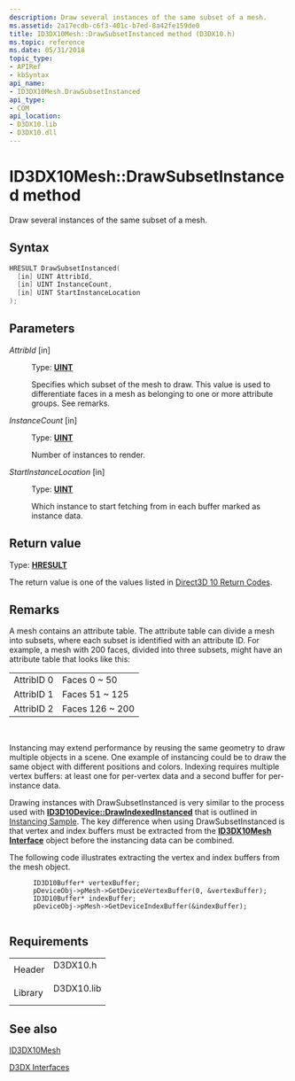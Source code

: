 ```yaml
---
description: Draw several instances of the same subset of a mesh.
ms.assetid: 2a17ecdb-c6f3-401c-b7ed-8a42fe159de0
title: ID3DX10Mesh::DrawSubsetInstanced method (D3DX10.h)
ms.topic: reference
ms.date: 05/31/2018
topic_type: 
- APIRef
- kbSyntax
api_name: 
- ID3DX10Mesh.DrawSubsetInstanced
api_type: 
- COM
api_location: 
- D3DX10.lib
- D3DX10.dll
---
```


# ID3DX10Mesh::DrawSubsetInstanced method

Draw several instances of the same subset of a mesh.

## Syntax


```C++
HRESULT DrawSubsetInstanced(
  [in] UINT AttribId,
  [in] UINT InstanceCount,
  [in] UINT StartInstanceLocation
);
```



## Parameters

<dl> <dt>

*AttribId* \[in\]
</dt> <dd>

Type: **[**UINT**](../winprog/windows-data-types.md)**

Specifies which subset of the mesh to draw. This value is used to differentiate faces in a mesh as belonging to one or more attribute groups. See remarks.

</dd> <dt>

*InstanceCount* \[in\]
</dt> <dd>

Type: **[**UINT**](../winprog/windows-data-types.md)**

Number of instances to render.

</dd> <dt>

*StartInstanceLocation* \[in\]
</dt> <dd>

Type: **[**UINT**](../winprog/windows-data-types.md)**

Which instance to start fetching from in each buffer marked as instance data.

</dd> </dl>

## Return value

Type: **[**HRESULT**](https://msdn.microsoft.com/library/Bb401631(v=MSDN.10).aspx)**

The return value is one of the values listed in [Direct3D 10 Return Codes](d3d10-graphics-reference-returnvalues.md).

## Remarks

A mesh contains an attribute table. The attribute table can divide a mesh into subsets, where each subset is identified with an attribute ID. For example, a mesh with 200 faces, divided into three subsets, might have an attribute table that looks like this:



|            |                 |
|------------|-----------------|
| AttribID 0 | Faces 0 ~ 50    |
| AttribID 1 | Faces 51 ~ 125  |
| AttribID 2 | Faces 126 ~ 200 |



 

Instancing may extend performance by reusing the same geometry to draw multiple objects in a scene. One example of instancing could be to draw the same object with different positions and colors. Indexing requires multiple vertex buffers: at least one for per-vertex data and a second buffer for per-instance data.

Drawing instances with DrawSubsetInstanced is very similar to the process used with [**ID3D10Device::DrawIndexedInstanced**](/windows/desktop/api/D3D10/nf-d3d10-id3d10device-drawindexedinstanced) that is outlined in [Instancing Sample](https://msdn.microsoft.com/library/Ee418269(v=VS.85).aspx). The key difference when using DrawSubsetInstanced is that vertex and index buffers must be extracted from the [**ID3DX10Mesh Interface**](id3dx10mesh.md) object before the instancing data can be combined.

The following code illustrates extracting the vertex and index buffers from the mesh object.


```
      ID3D10Buffer* vertexBuffer;
      pDeviceObj->pMesh->GetDeviceVertexBuffer(0, &vertexBuffer);
      ID3D10Buffer* indexBuffer;
      pDeviceObj->pMesh->GetDeviceIndexBuffer(&indexBuffer);
      
```



## Requirements



|                    |                                                                                       |
|--------------------|---------------------------------------------------------------------------------------|
| Header<br/>  | <dl> <dt>D3DX10.h</dt> </dl>   |
| Library<br/> | <dl> <dt>D3DX10.lib</dt> </dl> |



## See also

<dl> <dt>

[ID3DX10Mesh](id3dx10mesh.md)
</dt> <dt>

[D3DX Interfaces](d3d10-graphics-reference-d3dx10-interfaces.md)
</dt> </dl>

 

 
